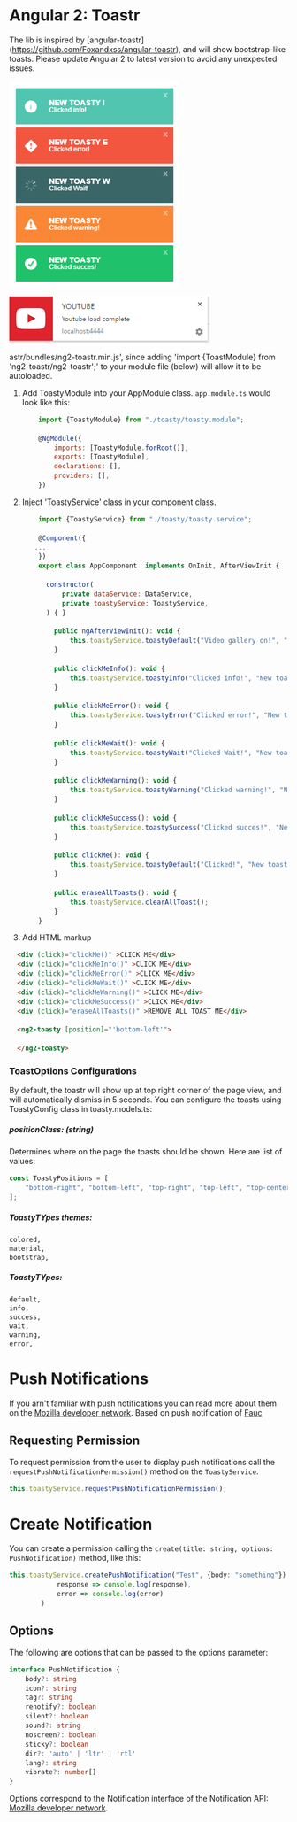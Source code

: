 Angular 2: Toastr
===================

The lib is inspired by [angular-toastr] (https://github.com/Foxandxss/angular-toastr), and will show bootstrap-like toasts. 
Please update Angular 2 to latest version to avoid any unexpected issues.

![Examples](toastr-examples.jpg?raw=true "Default Toasts")

![Examples](pushnotification.png?raw=true "Push notification Toasts")

astr/bundles/ng2-toastr.min.js', since adding 'import {ToastModule} from 'ng2-toastr/ng2-toastr';' to your module file (below) will allow it to be autoloaded.

1. Add ToastyModule into your AppModule class. `app.module.ts` would look like this:

    ```javascript
        import {ToastyModule} from "./toasty/toasty.module";

        @NgModule({
            imports: [ToastyModule.forRoot()],
            exports: [ToastyModule],
            declarations: [],
            providers: [],
        })
    ```

2. Inject 'ToastyService' class in your component class.

    ```javascript
        import {ToastyService} from "./toasty/toasty.service";
        
        @Component({
       ...
        })
        export class AppComponent  implements OnInit, AfterViewInit {
        
          constructor(
              private dataService: DataService,
              private toastyService: ToastyService,
          ) { }
            
            public ngAfterViewInit(): void {
                this.toastyService.toastyDefault("Video gallery on!", "New toasty");
            }

            public clickMeInfo(): void {
                this.toastyService.toastyInfo("Clicked info!", "New toasty i ");
            }

            public clickMeError(): void {
                this.toastyService.toastyError("Clicked error!", "New toasty e");
            }

            public clickMeWait(): void {
                this.toastyService.toastyWait("Clicked Wait!", "New toasty w ");
            }

            public clickMeWarning(): void {
                this.toastyService.toastyWarning("Clicked warning!", "New toasty");
            }

            public clickMeSuccess(): void {
                this.toastyService.toastySuccess("Clicked succes!", "New toasty");
            }

            public clickMe(): void {
                this.toastyService.toastyDefault("Clicked!", "New toasty");
            }

            public eraseAllToasts(): void {
                this.toastyService.clearAllToast();
            }
        }
    ```

3. Add HTML markup 
  ```HTML 
    <div (click)="clickMe()" >CLICK ME</div>
    <div (click)="clickMeInfo()" >CLICK ME</div>
    <div (click)="clickMeError()" >CLICK ME</div>
    <div (click)="clickMeWait()" >CLICK ME</div>
    <div (click)="clickMeWarning()" >CLICK ME</div>
    <div (click)="clickMeSuccess()" >CLICK ME</div>
    <div (click)="eraseAllToasts()" >REMOVE ALL TOAST ME</div>

    <ng2-toasty [position]="'bottom-left'">

    </ng2-toasty>
 ```

### ToastOptions Configurations

By default, the toastr will show up at top right corner of the page view, and will automatically dismiss in 5 seconds. 
You can configure the toasts using ToastyConfig class in toasty.models.ts:


##### positionClass: (string)
Determines where on the page the toasts should be shown. Here are list of values: 
```javascript
const ToastyPositions = [
    "bottom-right", "bottom-left", "top-right", "top-left", "top-center", "bottom-center", "center-center"
];
```

##### ToastyTYpes themes: 
    colored,
    material,
    bootstrap,

##### ToastyTYpes: 
    default,
    info,
    success,
    wait,
    warning,
    error,


# Push Notifications 
If you arn't familiar with push notifications you can read more about them on the [Mozilla developer network](https://developer.mozilla.org/en-US/docs/Web/API/Notification).
Based on push notification of [Fauc](http://flauc.github.io/angular2-notifications/)

## Requesting Permission
To request permission from the user to display push notifications call the `requestPushNotificationPermission()` method on the `ToastyService`.
```ts
this.toastyService.requestPushNotificationPermission();
```

# Create Notification

You can create a permission calling the `create(title: string, options: PushNotification)` method, like this: 

```ts
this.toastyService.createPushNotification("Test", {body: "something"}).subscribe(
            response => console.log(response),
            error => console.log(error)
        )
```

## Options

The following are options that can be passed to the options parameter: 

```ts
interface PushNotification {
    body?: string
    icon?: string
    tag?: string
    renotify?: boolean
    silent?: boolean
    sound?: string
    noscreen?: boolean
    sticky?: boolean
    dir?: 'auto' | 'ltr' | 'rtl'
    lang?: string
    vibrate?: number[]
}
```

Options correspond to the Notification interface of the Notification API:
[Mozilla developer network](https://developer.mozilla.org/en-US/docs/Web/API/Notification).